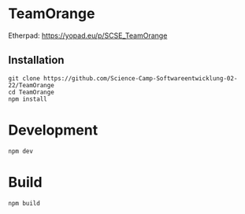 # TeamOrange

Etherpad: https://yopad.eu/p/SCSE_TeamOrange

## Installation

```
git clone https://github.com/Science-Camp-Softwareentwicklung-02-22/TeamOrange
cd TeamOrange
npm install
```

# Development

```
npm dev
```

# Build

```
npm build
```
